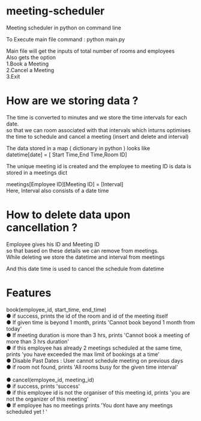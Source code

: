 # meeting-scheduler
Meeting scheduler in python on command line 

To Execute main file command : python main.py <br />

Main file will get the inputs of total number of rooms and employees <br />
Also gets the option <br />
1.Book a Meeting <br />
2.Cancel a Meeting <br />
3.Exit 

# How are we storing data ?
The time is converted to minutes and we store the time intervals for each date. <br />
so that we can room associated with that intervals which inturns optimises the time to 
schedule and cancel a meeting (insert and delete and interval) <br />

The data stored in a map ( dictionary in python ) looks like <br />
datetime[date] = [ Start Time,End Time,Room ID] <br />

The unique meeting id is created and the employee to meeting ID is data is stored in a meetings dict <br />

meetings[Employee ID][Meeting ID] = [Interval] <br />
Here, Interval also consists of a date time  <br />

# How to delete data upon cancellation ?
Employee gives his ID and Meeting ID <br />
so that based on these details we can remove from meetings. <br />
While deleting we store the datetime and interval from meetings <br />

And this date time is used to cancel the schedule from datetime <br />

# Features 
book(employee_id, start_time, end_time) <br />
● if success, prints the id of the room and id of the meeting itself <br />
● If given time is beyond 1 month, prints 'Cannot book beyond 1 month from
today'<br />
● If meeting duration is more than 3 hrs, prints 'Cannot book a meeting of more
than 3 hrs duration'<br />
● if this employee has already 2 meetings scheduled at the same time, prints 'you
have exceeded the max limit of bookings at a time'<br />
● Disable Past Dates : User cannot schedule meeting on previous days<br />
● if room not found, prints 'All rooms busy for the given time interval'<br />
<br />
● cancel(employee_id, meeting_id)<br />
● if success, prints 'success'<br />
● if this employee id is not the organiser of this meeting id, prints 'you are not the
organizer of this meeting'<br />
● If employee has no meetings prints 'You dont have any meetings scheduled yet ! '<br />
